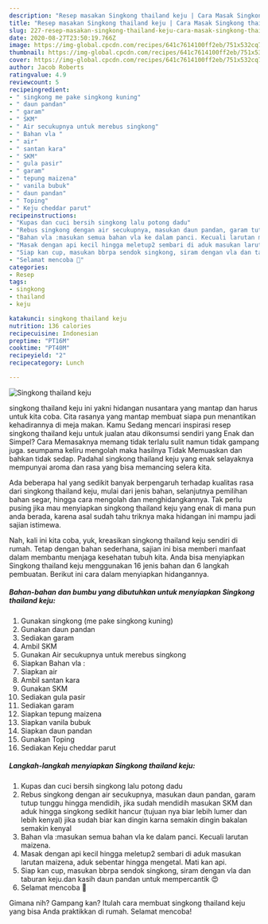 ```yaml
---
description: "Resep masakan Singkong thailand keju | Cara Masak Singkong thailand keju Yang Sempurna"
title: "Resep masakan Singkong thailand keju | Cara Masak Singkong thailand keju Yang Sempurna"
slug: 227-resep-masakan-singkong-thailand-keju-cara-masak-singkong-thailand-keju-yang-sempurna
date: 2020-08-27T23:50:19.766Z
image: https://img-global.cpcdn.com/recipes/641c7614100ff2eb/751x532cq70/singkong-thailand-keju-foto-resep-utama.jpg
thumbnail: https://img-global.cpcdn.com/recipes/641c7614100ff2eb/751x532cq70/singkong-thailand-keju-foto-resep-utama.jpg
cover: https://img-global.cpcdn.com/recipes/641c7614100ff2eb/751x532cq70/singkong-thailand-keju-foto-resep-utama.jpg
author: Jacob Roberts
ratingvalue: 4.9
reviewcount: 5
recipeingredient:
- " singkong me pake singkong kuning"
- " daun pandan"
- " garam"
- " SKM"
- " Air secukupnya untuk merebus singkong"
- " Bahan vla "
- " air"
- " santan kara"
- " SKM"
- " gula pasir"
- " garam"
- " tepung maizena"
- " vanila bubuk"
- " daun pandan"
- " Toping"
- " Keju cheddar parut"
recipeinstructions:
- "Kupas dan cuci bersih singkong lalu potong dadu"
- "Rebus singkong dengan air secukupnya, masukan daun pandan, garam tutup tunggu hingga mendidih, jika sudah mendidih masukan SKM dan aduk hingga singkong sedikit hancur (tujuan nya biar lebih lumer dan lebih kenyal) jika sudah biar kan dingin karna semakin dingin bakalan semakin kenyal"
- "Bahan vla :masukan semua bahan vla ke dalam panci. Kecuali larutan maizena."
- "Masak dengan api kecil hingga meletup2 sembari di aduk masukan larutan maizena, aduk sebentar hingga mengetal. Mati kan api."
- "Siap kan cup, masukan bbrpa sendok singkong, siram dengan vla dan taburan keju.dan kasih daun pandan untuk mempercantik 😍"
- "Selamat mencoba 🤗"
categories:
- Resep
tags:
- singkong
- thailand
- keju

katakunci: singkong thailand keju 
nutrition: 136 calories
recipecuisine: Indonesian
preptime: "PT16M"
cooktime: "PT40M"
recipeyield: "2"
recipecategory: Lunch

---
```



![Singkong thailand keju](https://img-global.cpcdn.com/recipes/641c7614100ff2eb/751x532cq70/singkong-thailand-keju-foto-resep-utama.jpg)


singkong thailand keju ini yakni hidangan nusantara yang mantap dan harus untuk kita coba. Cita rasanya yang mantap membuat siapa pun menantikan kehadirannya di meja makan.
Kamu Sedang mencari inspirasi resep singkong thailand keju untuk jualan atau dikonsumsi sendiri yang Enak dan Simpel? Cara Memasaknya memang tidak terlalu sulit namun tidak gampang juga. seumpama keliru mengolah maka hasilnya Tidak Memuaskan dan bahkan tidak sedap. Padahal singkong thailand keju yang enak selayaknya mempunyai aroma dan rasa yang bisa memancing selera kita.

Ada beberapa hal yang sedikit banyak berpengaruh terhadap kualitas rasa dari singkong thailand keju, mulai dari jenis bahan, selanjutnya pemilihan bahan segar, hingga cara mengolah dan menghidangkannya. Tak perlu pusing jika mau menyiapkan singkong thailand keju yang enak di mana pun anda berada, karena asal sudah tahu triknya maka hidangan ini mampu jadi sajian istimewa.




Nah, kali ini kita coba, yuk, kreasikan singkong thailand keju sendiri di rumah. Tetap dengan bahan sederhana, sajian ini bisa memberi manfaat dalam membantu menjaga kesehatan tubuh kita. Anda bisa menyiapkan Singkong thailand keju menggunakan 16 jenis bahan dan 6 langkah pembuatan. Berikut ini cara dalam menyiapkan hidangannya.

<!--inarticleads1-->

##### Bahan-bahan dan bumbu yang dibutuhkan untuk menyiapkan Singkong thailand keju:

1. Gunakan  singkong (me pake singkong kuning)
1. Gunakan  daun pandan
1. Sediakan  garam
1. Ambil  SKM
1. Gunakan  Air secukupnya untuk merebus singkong
1. Siapkan  Bahan vla :
1. Siapkan  air
1. Ambil  santan kara
1. Gunakan  SKM
1. Sediakan  gula pasir
1. Sediakan  garam
1. Siapkan  tepung maizena
1. Siapkan  vanila bubuk
1. Siapkan  daun pandan
1. Gunakan  Toping
1. Sediakan  Keju cheddar parut




<!--inarticleads2-->

##### Langkah-langkah menyiapkan Singkong thailand keju:

1. Kupas dan cuci bersih singkong lalu potong dadu
1. Rebus singkong dengan air secukupnya, masukan daun pandan, garam tutup tunggu hingga mendidih, jika sudah mendidih masukan SKM dan aduk hingga singkong sedikit hancur (tujuan nya biar lebih lumer dan lebih kenyal) jika sudah biar kan dingin karna semakin dingin bakalan semakin kenyal
1. Bahan vla :masukan semua bahan vla ke dalam panci. Kecuali larutan maizena.
1. Masak dengan api kecil hingga meletup2 sembari di aduk masukan larutan maizena, aduk sebentar hingga mengetal. Mati kan api.
1. Siap kan cup, masukan bbrpa sendok singkong, siram dengan vla dan taburan keju.dan kasih daun pandan untuk mempercantik 😍
1. Selamat mencoba 🤗




Gimana nih? Gampang kan? Itulah cara membuat singkong thailand keju yang bisa Anda praktikkan di rumah. Selamat mencoba!
